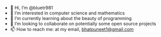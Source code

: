 - 👋 Hi, I’m @bluetr981
- 👀 I’m interested in computer science and mathematics
- 🌱 I’m currently learning about the beauty of programming
- 💞️ I’m looking to collaborate on potentially some open source projects
- 📫 How to reach me: at my email, bhatpuneet1@gmail.com

<!---
bluetr981/bluetr981 is a ✨ special ✨ repository because its `README.md` (this file) appears on your GitHub profile.
You can click the Preview link to take a look at your changes.
--->
